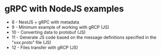 # gRPC with NodeJS examples

- 8 - NestJS + gRPC with metadata
- 9 - Minimum example of working with gRCP (JS)
- 10 - Converting data to protobuf (JS)
- 11 - Generate JS code based on the message definitions specified in the "xxx.proto" file (JS)
- 12 - Files transfer with gRCP (JS)

